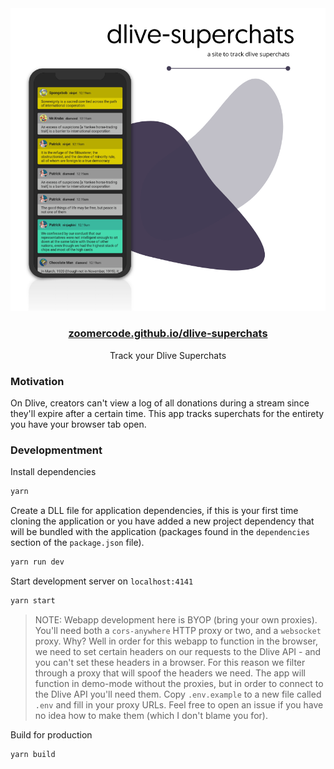 <div align="center">
    <img src="media/banner.png">
    <h3><a href="https://zoomercode.github.io/dlive-superchats/#demo">zoomercode.github.io/dlive-superchats</a></h3>
    <p>Track your Dlive Superchats</p>

</div>

### Motivation

On Dlive, creators can't view a log of all donations during a stream since they'll expire after a certain time. This app tracks superchats for the entirety you have your browser tab open.

### Developmentment

Install dependencies

```sh
yarn
```

Create a DLL file for application dependencies, if this is your first time cloning the application or you have added a new project dependency that will be bundled with the application (packages found in the `dependencies` section of the `package.json` file).

```sh
yarn run dev
```

Start development server on `localhost:4141`

```sh
yarn start
```

> NOTE: Webapp development here is BYOP (bring your own proxies). You'll need both a `cors-anywhere` HTTP proxy or two, and a `websocket` proxy. Why? Well in order for this webapp to function in the browser, we need to set certain headers on our requests to the Dlive API - and you can't set these headers in a browser. For this reason we filter through a proxy that will spoof the headers we need. The app will function in demo-mode without the proxies, but in order to connect to the Dlive API you'll need them. Copy `.env.example` to a new file called `.env` and fill in your proxy URLs. Feel free to open an issue if you have no idea how to make them (which I don't blame you for).

Build for production

```sh
yarn build
```
